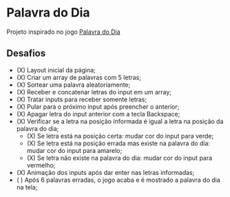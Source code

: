 # Palavra do Dia

Projeto inspirado no jogo [Palavra do Dia](https://palavra-do-dia.pt/)

## Desafios

- (X) Layout inicial da página;
- (X) Criar um array de palavras com 5 letras;
- (X) Sortear uma palavra aleatoriamente;
- (X) Receber e concatenar letras do input em um array;
- (X) Tratar inputs para receber somente letras;
- (X) Pular para o próximo input após preencher o anterior;
- (X) Apagar letra do input anterior com a tecla Backspace;
- (X) Verificar se a letra na posição informada é igual a letra na posição da palavra do dia;
    - (X) Se letra está na posição certa: mudar cor do input para verde;
    - (X) Se letra está na posição errada mas existe na palavra do dia: mudar cor do input para amarelo;
    - (X) Se letra não existe na palavra do dia: mudar cor do input para vermelho;
- (X) Animação dos inputs após dar enter nas letras informadas;
- ( ) Após 6 palavras erradas, o jogo acaba e é mostrado a palavra do dia na tela;
